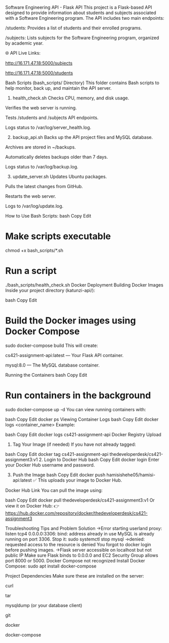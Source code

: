 Software Engineering API - Flask API
This project is a Flask-based API designed to provide information about students and subjects associated with a Software Engineering program. The API includes two main endpoints:

/students: Provides a list of students and their enrolled programs.

/subjects: Lists subjects for the Software Engineering program, organized by academic year.

🌐 API Live Links:

http://16.171.47.18:5000/subjects

http://16.171.47.18:5000/students

Bash Scripts (bash_scripts/ Directory)
This folder contains Bash scripts to help monitor, back up, and maintain the API server.

1. health_check.sh
Checks CPU, memory, and disk usage.

Verifies the web server is running.

Tests /students and /subjects API endpoints.

Logs status to /var/log/server_health.log.

2. backup_api.sh
Backs up the API project files and MySQL database.

Archives are stored in ~/backups.

Automatically deletes backups older than 7 days.

Logs status to /var/log/backup.log.

3. update_server.sh
Updates Ubuntu packages.

Pulls the latest changes from GitHub.

Restarts the web server.

Logs to /var/log/update.log.

How to Use Bash Scripts:
bash
Copy
Edit
# Make scripts executable
chmod +x bash_scripts/*.sh

# Run a script
./bash_scripts/health_check.sh
Docker Deployment
Building Docker Images
Inside your project directory (katunzi-api/):

bash
Copy
Edit
# Build the Docker images using Docker Compose
sudo docker-compose build
This will create:

cs421-assignment-api:latest — Your Flask API container.

mysql:8.0 — The MySQL database container.

Running the Containers
bash
Copy
Edit
# Run containers in the background
sudo docker-compose up -d
You can view running containers with:

bash
Copy
Edit
docker ps
Viewing Container Logs
bash
Copy
Edit
docker logs <container_name>
Example:

bash
Copy
Edit
docker logs cs421-assignment-api
Docker Registry Upload
1. Tag Your Image (if needed)
If you have not already tagged:

bash
Copy
Edit
docker tag cs421-assignment-api thedeveloperdesk/cs421-assignment3:v1
2. Login to Docker Hub
bash
Copy
Edit
docker login
Enter your Docker Hub username and password.

3. Push the Image
bash
Copy
Edit
docker push hamisishehe05/hamisi-api:latest
✅ This uploads your image to Docker Hub.

Docker Hub Link
You can pull the image using:

bash
Copy
Edit
docker pull thedeveloperdesk/cs421-assignment3:v1
Or view it on Docker Hub:
👉 https://hub.docker.com/repository/docker/thedeveloperdesk/cs421-assignment3




Troubleshooting Tips and Problem	Solution
->Error starting userland proxy: listen tcp4 0.0.0.0:3306: bind: address already in use	MySQL is already running on port 3306. Stop it: sudo systemctl stop mysql
->denied: requested access to the resource is denied	You forgot to docker login before pushing images.
->Flask server accessible on localhost but not public IP	Make sure Flask binds to 0.0.0.0 and EC2 Security Group allows port 8000 or 5000.
Docker Compose not recognized	Install Docker Compose: sudo apt install docker-compose


Project Dependencies
Make sure these are installed on the server:

curl

tar

mysqldump (or your database client)

git

docker

docker-compose
